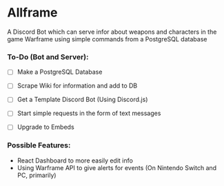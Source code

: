 # Allframe

A Discord Bot which can serve infor about weapons and characters in the game Warframe using simple commands from a PostgreSQL database

### To-Do (Bot and Server):

- [ ] Make a PostgreSQL Database
- [ ] Scrape Wiki for information and add to DB

- [ ] Get a Template Discord Bot (Using Discord.js)
- [ ] Start simple requests in the form of text messages
- [ ] Upgrade to Embeds


### Possible Features:

* React Dashboard to more easily edit info
* Using Warframe API to give alerts for events (On Nintendo Switch and PC, primarily)
